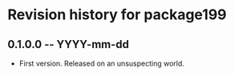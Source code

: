 # Revision history for package199

## 0.1.0.0 -- YYYY-mm-dd

* First version. Released on an unsuspecting world.
